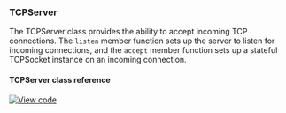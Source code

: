 ### TCPServer

The TCPServer class provides the ability to accept incoming TCP connections. The `listen` member function sets up the server to listen for incoming connections, and the `accept` member function sets up a stateful TCPSocket instance on an incoming connection.

#### TCPServer class reference

[![View code](https://www.mbed.com/embed/?type=library)](/docs/v5.4/mbed-os-api-doxy/class_t_c_p_server.html)
